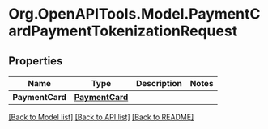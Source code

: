 # Org.OpenAPITools.Model.PaymentCardPaymentTokenizationRequest
## Properties

Name | Type | Description | Notes
------------ | ------------- | ------------- | -------------
**PaymentCard** | [**PaymentCard**](PaymentCard.md) |  | 

[[Back to Model list]](../README.md#documentation-for-models) [[Back to API list]](../README.md#documentation-for-api-endpoints) [[Back to README]](../README.md)

